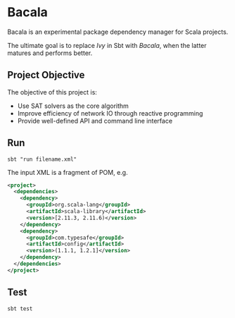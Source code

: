 # Bacala

Bacala is an experimental package dependency manager for Scala projects.

The ultimate goal is to replace *Ivy* in Sbt with *Bacala*, when the latter matures and performs better.

## Project Objective

The objective of this project is:

- Use SAT solvers as the core algorithm
- Improve efficiency of network IO through reactive programming
- Provide well-defined API and command line interface

## Run

`sbt "run filename.xml"`

The input XML is a fragment of POM, e.g.

``` xml
<project>
  <dependencies>
    <dependency>
      <groupId>org.scala-lang</groupId>
      <artifactId>scala-library</artifactId>
      <version>[2.11.3, 2.11.6)</version>
    </dependency>
    <dependency>
      <groupId>com.typesafe</groupId>
      <artifactId>config</artifactId>
      <version>(1.1.1, 1.2.1]</version>
    </dependency>
  </dependencies>
</project>
```

## Test

`sbt test`

